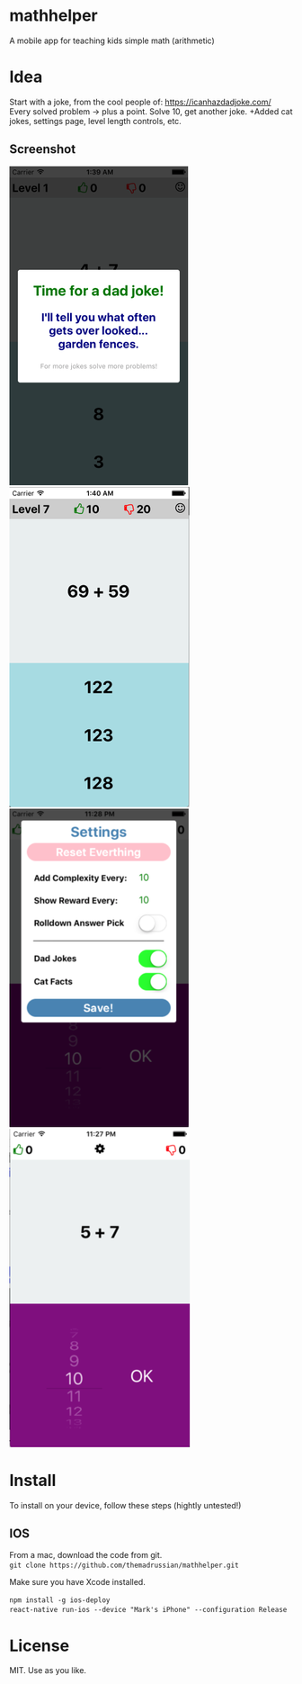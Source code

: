 # mathhelper
A mobile app for teaching kids simple math (arithmetic)

# Idea
Start with a joke, from the cool people of: https://icanhazdadjoke.com/
Every solved problem -> plus a point. Solve 10, get another joke.
+Added cat jokes, settings page, level length controls, etc.

## Screenshot
![](./ScreenShot.png) ![](./ScreenShot2.png) 
![](./ScreenShot3.png) ![](./ScreenShot4.png)

# Install
To install on your device, follow these steps (hightly untested!)

## IOS
From a mac, download the code from git.  
`git clone https://github.com/themadrussian/mathhelper.git`  
  
Make sure you have Xcode installed.  
  
`npm install -g ios-deploy`  
`react-native run-ios --device "Mark's iPhone" --configuration Release`  

# License
MIT. Use as you like.
